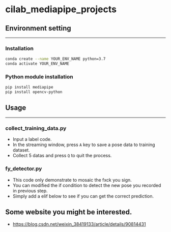 # cilab_mediapipe_projects

## Environment setting
---
### Installation

```bash
conda create --name YOUR_ENV_NAME python=3.7
conda activate YOUR_ENV_NAME
```

### Python module installation

```bash
pip install mediapipe
pip install opencv-python
```

## Usage
---
### collect_training_data.py
* Input a label code.
* In the streaming window, press `A` key to save a pose data to training dataset.
* Collect 5 datas and press `Q` to quit the process.

### fy_detector.py
* This code only demonstrate to mosaic the fxck you sign.
* You can modified the if condition to detect the new pose you recorded in previous step.
* Simply add a elif below to see if you can get the correct prediction.

## Some website you might be interested.
* https://blog.csdn.net/weixin_38419133/article/details/90814431
